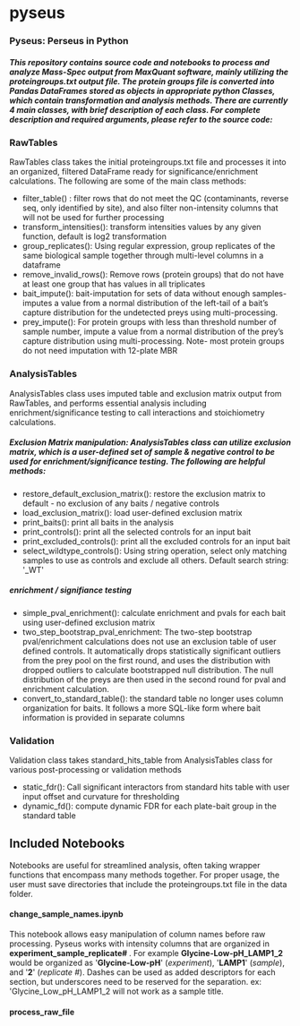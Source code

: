 # pyseus
### Pyseus: Perseus in Python


##### This repository contains source code and notebooks to process and analyze Mass-Spec output from MaxQuant software, mainly utilizing the proteingroups.txt output file. The protein groups file is converted into Pandas DataFrames stored as objects in appropriate python Classes, which contain transformation and analysis methods. There are currently 4 main classes, with brief description of each class. For complete description and required arguments, please refer to the source code:

### RawTables
RawTables class takes the initial proteingroups.txt file and processes it into an organized, filtered DataFrame ready for significance/enrichment calculations. The following are some of the main class methods:

* filter_table() : filter rows that do not meet the QC (contaminants, reverse seq, only identified by site), and also filter non-intensity columns that will not be used for further processing
* transform_intensities(): transform intensities values by any given function, default is log2 transformation
* group_replicates(): Using regular expression, group replicates of the same biological sample together through multi-level columns in a dataframe
* remove_invalid_rows(): Remove rows (protein groups) that do not have at least one group that has values in all triplicates
* bait_impute(): bait-imputation for sets of data without enough samples- imputes a value from a normal distribution of the left-tail of a bait’s capture distribution for the undetected preys using multi-processing.
* prey_impute(): For protein groups with less than threshold number of sample number, impute a value from a normal distribution of the prey’s capture distribution using multi-processing. Note- most protein groups do not need imputation with 12-plate MBR

### AnalysisTables
AnalysisTables class uses imputed table and exclusion matrix output from RawTables, and performs essential analysis including enrichment/significance testing to call interactions and stoichiometry calculations. 


##### Exclusion Matrix manipulation: AnalysisTables class can utilize exclusion matrix, which is a user-defined set of sample & negative control to be used for enrichment/significance testing. The following are helpful methods:
* restore_default_exclusion_matrix(): restore the exclusion matrix to default - no exclusion of any baits / negative controls
* load_exclusion_matrix(): load user-defined exclusion matrix
* print_baits(): print all baits in the analysis
* print_controls(): print all the selected controls for an input bait
* print_excluded_controls(): print all the excluded controls for an input bait
* select_wildtype_controls(): Using string operation, select only matching samples to use as controls and exclude all others. Default search string: '_WT'

##### enrichment / signifiance testing
* simple_pval_enrichment(): calculate enrichment and pvals for each bait using user-defined exclusion matrix
* two_step_bootstrap_pval_enrichment: The two-step bootstrap pval/enrichment calculations does not use an exclusion table of user defined controls. It automatically drops statistically significant outliers from the prey pool on the first round, and uses the distribution with dropped outliers to calculate bootstrapped null distribution. The null distribution of the preys are then used in the second round for pval and enrichment calculation.
* convert_to_standard_table(): the standard table no longer uses column organization for baits. It follows a more SQL-like form where bait information is provided in separate columns

### Validation
Validation class takes standard_hits_table from AnalysisTables class for various post-processing or validation methods
* static_fdr(): Call significant interactors from standard hits table with user input offset and curvature for thresholding
* dynamic_fd(): compute dynamic FDR for each plate-bait group in the standard table


## Included Notebooks
Notebooks are useful for streamlined analysis, often taking wrapper functions that encompass many methods together. For proper usage, the user must save directories that include the proteingroups.txt file in the data folder. 

#### change_sample_names.ipynb 
This notebook allows easy manipulation of column names before raw processing. Pyseus works with intensity columns that are organized in <b>experiment_sample_replicate# </b>. For example <b>Glycine-Low-pH_LAMP1_2</b> would be organized as '<b>Glycine-Low-pH</b>' (<i>experiment</i>), '<b>LAMP1</b>' (<i>sample</i>), and '<b>2</b>' (<i>replicate #</i>). Dashes can be used as added descriptors for each section, but underscores need to be reserved for the separation. ex: 'Glycine_Low_pH_LAMP1_2 will not work as a sample title. 
#### process_raw_file

